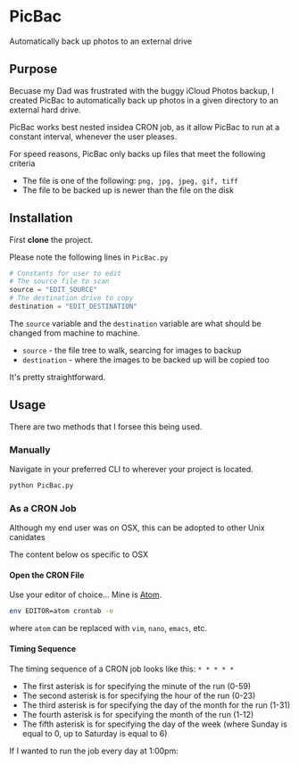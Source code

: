 # PicBac
Automatically back up photos to an external drive

## Purpose
Becuase my Dad was frustrated with the buggy iCloud Photos backup, I created PicBac to automatically back up photos in a given directory to an external hard drive.

PicBac works best nested insidea CRON job, as it allow PicBac to run at a constant interval, whenever the user pleases.

For speed reasons, PicBac only backs up files that meet the following criteria
- The file is one of the following: `png, jpg, jpeg, gif, tiff`
- The file to be backed up is newer than the file on the disk

## Installation
First **clone** the project.

Please note the following lines in `PicBac.py`

```python
# Constants for user to edit
# The source file to scan
source = "EDIT_SOURCE"
# The destination drive to copy
destination = "EDIT_DESTINATION"
```

The `source` variable and the `destination` variable are what should be changed from machine to machine. 
- `source` - the file tree to walk, searcing for images to backup
- `destination` - where the images to be backed up will be copied too

It's pretty straightforward.

## Usage
There are two methods that I forsee this being used.

### Manually
Navigate in your preferred CLI to wherever your project is located.

```bash
python PicBac.py
```

### As a CRON Job 
Although my end user was on OSX, this can be adopted to other Unix canidates

The content below os specific to OSX
#### Open the CRON File
Use your editor of choice... Mine is [Atom](http://atom.io).
```bash
env EDITOR=atom crontab -e
```
where `atom` can be replaced with `vim`, `nano`, `emacs`, etc.

#### Timing Sequence
The timing sequence of a CRON job looks like this: 
`* * * * *`
- The first asterisk is for specifying the minute of the run (0-59)
- The second asterisk is for specifying the hour of the run (0-23)
- The third asterisk is for specifying the day of the month for the run (1-31)
- The fourth asterisk is for specifying the month of the run (1-12)
- The fifth asterisk is for specifying the day of the week (where Sunday is equal to 0, up to Saturday is equal to 6)

If I wanted to run the job every day at 1:00pm: 

